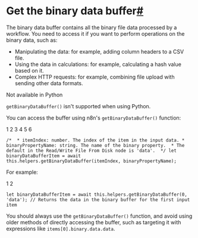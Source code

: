 [](https://github.com/n8n-io/n8n-docs/edit/main/docs/code/cookbook/code-node/get-binary-data-buffer.md "Edit this page")

# Get the binary data buffer[#](#get-the-binary-data-buffer "Permanent link")

The binary data buffer contains all the binary file data processed by a workflow. You need to access it if you want to perform operations on the binary data, such as:

*   Manipulating the data: for example, adding column headers to a CSV file.
*   Using the data in calculations: for example, calculating a hash value based on it.
*   Complex HTTP requests: for example, combining file upload with sending other data formats.

Not available in Python

`getBinaryDataBuffer()` isn't supported when using Python.

You can access the buffer using n8n's `getBinaryDataBuffer()` function:

1
2
3
4
5
6

`/*  * itemIndex: number. The index of the item in the input data. * binaryPropertyName: string. The name of the binary property.  * The default in the Read/Write File From Disk node is 'data'.  */ let binaryDataBufferItem = await this.helpers.getBinaryDataBuffer(itemIndex, binaryPropertyName);`

For example:

1
2

`let binaryDataBufferItem = await this.helpers.getBinaryDataBuffer(0, 'data'); // Returns the data in the binary buffer for the first input item`

You should always use the `getBinaryDataBuffer()` function, and avoid using older methods of directly accessing the buffer, such as targeting it with expressions like `items[0].binary.data.data`.